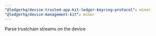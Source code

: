 ```yaml
---
"@ledgerhq/device-trusted-app-kit-ledger-keyring-protocol": minor
"@ledgerhq/device-management-kit": minor
---
```


Parse trustchain streams on the device

